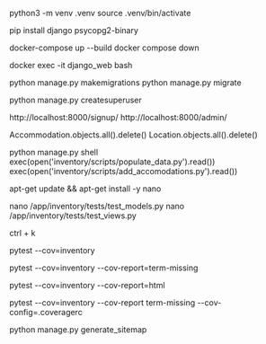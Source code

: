python3 -m venv .venv
source .venv/bin/activate

pip install django psycopg2-binary

docker-compose up --build
docker compose down


docker exec -it django_web bash

python manage.py makemigrations
python manage.py migrate

python manage.py createsuperuser

http://localhost:8000/signup/
http://localhost:8000/admin/


Accommodation.objects.all().delete()
Location.objects.all().delete()

python manage.py shell
exec(open('inventory/scripts/populate_data.py').read())
exec(open('inventory/scripts/add_accomodations.py').read())

apt-get update && apt-get install -y nano

nano /app/inventory/tests/test_models.py
nano /app/inventory/tests/test_views.py

ctrl + k

pytest --cov=inventory

pytest --cov=inventory --cov-report=term-missing

pytest --cov=inventory --cov-report=html

pytest --cov=inventory --cov-report term-missing --cov-config=.coveragerc

python manage.py generate_sitemap
